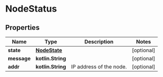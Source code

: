 # NodeStatus

## Properties

| Name        | Type                          | Description             | Notes      |
|-------------|-------------------------------|-------------------------|------------|
| **state**   | [**NodeState**](NodeState.md) |                         | [optional] |
| **message** | **kotlin.String**             |                         | [optional] |
| **addr**    | **kotlin.String**             | IP address of the node. | [optional] |



